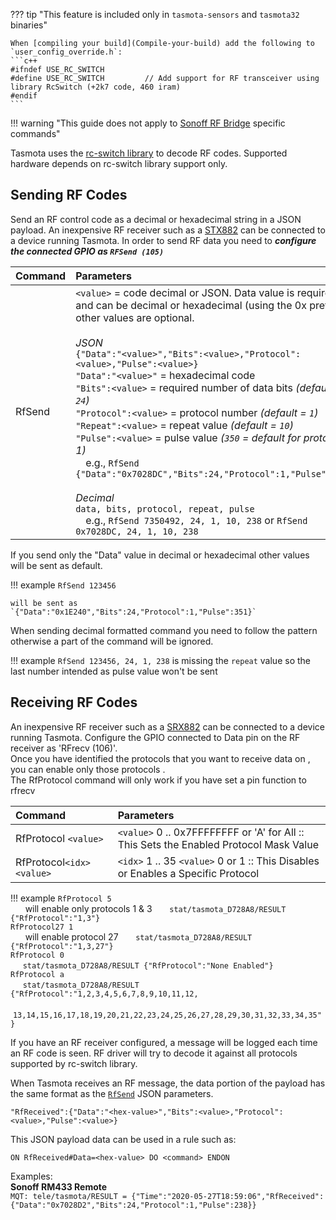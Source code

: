 ??? tip "This feature is included only in `tasmota-sensors` and `tasmota32` binaries" 

    When [compiling your build](Compile-your-build) add the following to `user_config_override.h`:
    ```c++
	#ifndef USE_RC_SWITCH
	#define USE_RC_SWITCH         // Add support for RF transceiver using library RcSwitch (+2k7 code, 460 iram)
	#endif
	```

!!! warning "This guide does not apply to [Sonoff RF Bridge](devices/Sonoff-RF-Bridge-433.md) specific commands"

Tasmota uses the [rc-switch library](https://github.com/sui77/rc-switch/) to decode RF codes. Supported hardware depends on rc-switch library support only.

## Sending RF Codes
Send an RF control code as a decimal or hexadecimal string in a JSON payload. An inexpensive RF receiver such as a [STX882](https://www.nicerf.com/item/433mhz-ask-transmitter-module-stx882) can be connected to a device running Tasmota. In order to send RF data you need to _**configure the connected GPIO as `RFSend (105)`**_  

Command|Parameters
:---|:---
RfSend<a id="rfsend"></a>|`<value>` = code decimal or JSON. Data value is required and can be decimal or hexadecimal (using the 0x prefix), other values are optional.<BR><BR>_JSON_<BR>`{"Data":"<value>","Bits":<value>,"Protocol":<value>,"Pulse":<value>}`<BR>`"Data":"<value>"` = hexadecimal code<BR>`"Bits":<value>` = required number of data bits _(default = `24`)_<BR>`"Protocol":<value>` = protocol number _(default = `1`)_<BR>`"Repeat":<value>` = repeat value _(default = `10`)_<BR>`"Pulse":<value>` = pulse value _(`350` = default for protocol 1)_<BR>&emsp;e.g., `RfSend {"Data":"0x7028DC","Bits":24,"Protocol":1,"Pulse":238}`<BR><BR>_Decimal_<BR>`data, bits, protocol, repeat, pulse` <BR>&emsp;e.g., `RfSend 7350492, 24, 1, 10, 238` or `RfSend 0x7028DC, 24, 1, 10, 238`

If you send only the "Data" value in decimal or hexadecimal other values will be sent as default.

!!! example
    `RfSend 123456`

    will be sent as `{"Data":"0x1E240","Bits":24,"Protocol":1,"Pulse":351}`

When sending decimal formatted command you need to follow the pattern otherwise a part of the command will be ignored. 

!!! example
    `RfSend 123456, 24, 1, 238` is missing the `repeat` value so the last number intended as pulse value won't be sent

## Receiving RF Codes
An inexpensive RF receiver such as a [SRX882](https://www.nicerf.com/item/433mhz-ask-transmitter-module-stx882) can be connected to a device running Tasmota. Configure the GPIO connected to Data pin on the RF receiver as 'RFrecv (106)'. 
<br>Once you have identified the protocols that you want to receive data on , you can enable only those protocols . 
<br>The RfProtocol command will only work if you have set a pin function to rfrecv

Command|Parameters
:---|:---
RfProtocol<a id="RfProtocol"></a> `<value>`|`<value>` 0 .. 0x7FFFFFFFF  or 'A' for All :: This Sets the Enabled Protocol Mask Value
RfProtocol`<idx> <value>`|`<idx>` 1 .. 35 `<value>` 0 or 1 :: This Disables or Enables a Specific Protocol

!!! example
	`RfProtocol 5`
	<br> &nbsp; &nbsp; &nbsp; will enable only protocols 1 & 3 &nbsp; &nbsp; &nbsp; `stat/tasmota_D728A8/RESULT {"RfProtocol":"1,3"}`<br>
	`RfProtocol27 1`
	<br> &nbsp; &nbsp; &nbsp; will enable protocol 27 &nbsp; &nbsp; &nbsp; `stat/tasmota_D728A8/RESULT {"RfProtocol":"1,3,27"}`<br>
	`RfProtocol 0`
	<br> &nbsp; &nbsp; &nbsp;`stat/tasmota_D728A8/RESULT {"RfProtocol":"None Enabled"}`<br>
	`RfProtocol a`
	<br> &nbsp; &nbsp; &nbsp;`stat/tasmota_D728A8/RESULT {"RfProtocol":"1,2,3,4,5,6,7,8,9,10,11,12,`
	<br> &nbsp; &nbsp; &nbsp;`13,14,15,16,17,18,19,20,21,22,23,24,25,26,27,28,29,30,31,32,33,34,35"}`<br>

If you have an RF receiver configured, a message will be logged each time an RF code is seen. RF driver will try to decode it against all protocols supported by rc-switch library.   

When Tasmota receives an RF message, the data portion of the payload has the same format as the [`RfSend`](Commands.md#rfsend) JSON parameters.

```
"RfReceived":{"Data":"<hex-value>","Bits":<value>,"Protocol":<value>,"Pulse":<value>}
```

This JSON payload data can be used in a rule such as:

```
ON RfReceived#Data=<hex-value> DO <command> ENDON
```

Examples:  
**Sonoff RM433 Remote**  
`MQT: tele/tasmota/RESULT = {"Time":"2020-05-27T18:59:06","RfReceived":{"Data":"0x7028D2","Bits":24,"Protocol":1,"Pulse":238}}`
